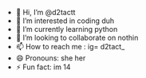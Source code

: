 - 👋 Hi, I’m @d2tactt
- 👀 I’m interested in coding duh
- 🌱 I’m currently learning python
- 💞️ I’m looking to collaborate on nothin
- 📫 How to reach me : ig= d2tact_
- 😄 Pronouns: she her
- ⚡ Fun fact: im 14

<!---
d2tactt/d2tactt is a ✨ special ✨ repository because its `README.md` (this file) appears on your GitHub profile.
You can click the Preview link to take a look at your changes.
--->
